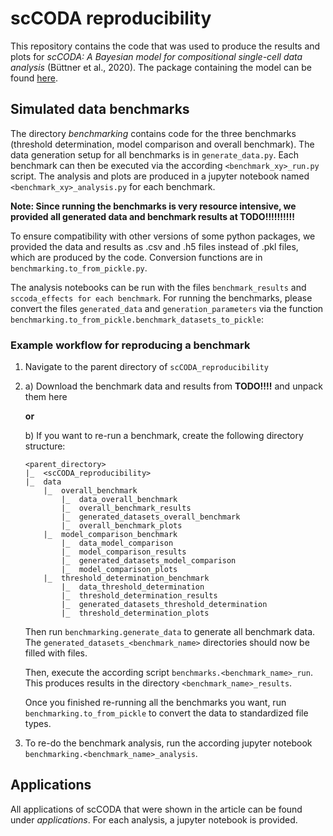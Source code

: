 # scCODA reproducibility

This repository contains the code that was used to produce the results and plots for *scCODA: A Bayesian model for compositional single-cell data analysis* (Büttner et al., 2020). The package containing the model can be found [here](https://github.com/theislab/scCODA).

## Simulated data benchmarks

The directory *benchmarking* contains code for the three benchmarks (threshold determination, model comparison and overall benchmark). The data generation setup for all benchmarks is in `generate_data.py`.
Each benchmark can then be executed via the according `<benchmark_xy>_run.py` script. The analysis and plots are produced in a jupyter notebook named `<benchmark_xy>_analysis.py` for each benchmark.

**Note: Since running the benchmarks is very resource intensive, we provided all generated data and benchmark results at TODO!!!!!!!!!!**

To ensure compatibility with other versions of some python packages, we provided the data and results as .csv and .h5 files instead of .pkl files, which are produced by the code. Conversion functions are in `benchmarking.to_from_pickle.py`. 

The analysis notebooks can be run with the files `benchmark_results` and `sccoda_effects for each benchmark`. For running the benchmarks, please convert the files `generated_data` and `generation_parameters` via the function `benchmarking.to_from_pickle.benchmark_datasets_to_pickle`:

### Example workflow for reproducing a benchmark

1. Navigate to the parent directory of `scCODA_reproducibility`

2.  a) Download the benchmark data and results from **TODO!!!!** and unpack them here

    **or**
    
    b) If you want to re-run a benchmark, create the following directory structure:
    
    ```
    <parent_directory>
    |_  <scCODA_reproducibility>
    |_  data
        |_  overall_benchmark
            |_  data_overall_benchmark
            |_  overall_benchmark_results
            |_  generated_datasets_overall_benchmark
            |_  overall_benchmark_plots
        |_  model_comparison_benchmark
            |_  data_model_comparison
            |_  model_comparison_results
            |_  generated_datasets_model_comparison
            |_  model_comparison_plots
        |_  threshold_determination_benchmark
            |_  data_threshold_determination
            |_  threshold_determination_results
            |_  generated_datasets_threshold_determination
            |_  threshold_determination_plots
    ```
    
    Then run `benchmarking.generate_data` to generate all benchmark data. 
    The `generated_datasets_<benchmark_name>` directories should now be filled with files.
    
    Then, execute the according script `benchmarks.<benchmark_name>_run`.
    This produces results in the directory `<benchmark_name>_results`.

    Once you finished re-running all the benchmarks you want, run `benchmarking.to_from_pickle` to convert the data to standardized file types.
    
3. To re-do the benchmark analysis, run the according jupyter notebook `benchmarking.<benchmark_name>_analysis`.


## Applications

All applications of scCODA that were shown in the article can be found under *applications*. For each analysis, a jupyter notebook is provided.
